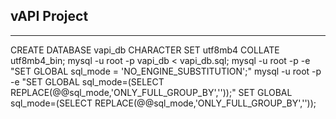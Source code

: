 ## vAPI Project



---
CREATE DATABASE vapi_db CHARACTER SET utf8mb4 COLLATE utf8mb4_bin;
mysql -u root -p vapi_db < vapi_db.sql;
mysql -u root -p -e "SET GLOBAL sql_mode = 'NO_ENGINE_SUBSTITUTION';"
mysql -u root -p -e "SET GLOBAL sql_mode=(SELECT REPLACE(@@sql_mode,'ONLY_FULL_GROUP_BY',''));"
SET GLOBAL sql_mode=(SELECT REPLACE(@@sql_mode,'ONLY_FULL_GROUP_BY',''));
